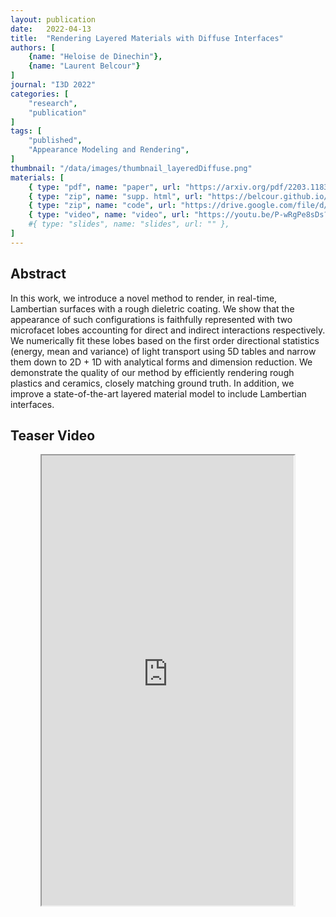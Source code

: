 ```yaml
---
layout: publication
date:   2022-04-13
title:  "Rendering Layered Materials with Diffuse Interfaces"
authors: [
    {name: "Heloise de Dinechin"},
    {name: "Laurent Belcour"}
]
journal: "I3D 2022"
categories: [
    "research",
    "publication"
]
tags: [
    "published",
    "Appearance Modeling and Rendering",
]
thumbnail: "/data/images/thumbnail_layeredDiffuse.png"
materials: [
    { type: "pdf", name: "paper", url: "https://arxiv.org/pdf/2203.11835" },
    { type: "zip", name: "supp. html", url: "https://belcour.github.io/blog/supp/2022-brdf-layered-diffuse/" },
    { type: "zip", name: "code", url: "https://drive.google.com/file/d/1L7pK4xvszQ04QQ6PAtA5jvyKZVnBZ_iz/view?usp=sharing" },
    { type: "video", name: "video", url: "https://youtu.be/P-wRgPe8sDs?t=9258"},
    #{ type: "slides", name: "slides", url: "" },
]
---
```


## Abstract

In this work, we introduce a novel method to render, in real-time, Lambertian surfaces with a rough dieletric coating. We show that the appearance of such configurations is faithfully represented with two microfacet lobes accounting for direct and indirect interactions respectively. We numerically fit these lobes based on the first order directional statistics (energy, mean and variance) of light transport using 5D tables and narrow them down to 2D + 1D with analytical forms and dimension reduction. We demonstrate the quality of our method by efficiently rendering rough plastics and ceramics, closely matching ground truth. In addition, we improve a state-of-the-art layered material model to include Lambertian interfaces.

## Teaser Video 
<center>
<iframe style="width:80%;" src="https://drive.google.com/file/d/1l_KyhcXGj61xPIbpU_DbCGgyCJqGtIQ4/preview" width="1280" height="720">
</iframe>
</center>
